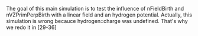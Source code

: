 The goal of this main simulation is to test the influence of nFieldBirth and nVZPrimPerpBirth with a linear field and an hydrogen potential.
Actually, this simulation is wrong becauce hydrogen::charge was undefined.
That's why we redo it in \[29-36\]

